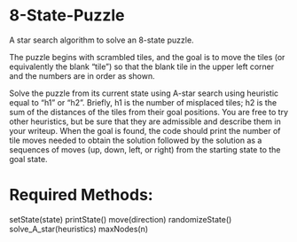 # 8-State-Puzzle
A star search algorithm to solve an 8-state puzzle.

The puzzle begins with scrambled tiles, and the goal is to move the tiles (or equivalently the blank “tile”) so that the blank tile in the upper left corner and the numbers are in order as shown.

  
Solve the puzzle from its current state using A-star search using heuristic equal to “h1” or “h2”. Briefly, h1 is the number of misplaced tiles; h2 is the sum of the distances of the tiles from their goal positions.  You are free to try other heuristics, but be sure that they are admissible and describe them in your writeup.  When the goal is found, the code should print the number of tile moves needed to obtain the solution followed by the solution as a sequences of moves (up, down, left, or right) from the starting state to the goal state.

# Required Methods:
setState(state)
printState()
move(direction)
randomizeState()
solve_A_star(heuristics)
maxNodes(n)
